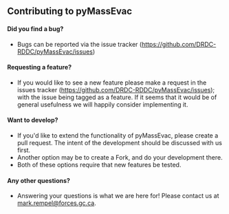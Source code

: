 ## Contributing to pyMassEvac

#### **Did you find a bug?**

* Bugs can be reported via the issue tracker (https://github.com/DRDC-RDDC/pyMassEvac/issues)

#### **Requesting a feature?**

* If you would like to see a new feature please make a request in the issues tracker 
(https://github.com/DRDC-RDDC/pyMassEvac/issues); with the issue being tagged as a feature. 
If it seems that it would be of general usefulness we will happily consider implementing it.

#### **Want to develop?**

* If you'd like to extend the functionality of pyMassEvac, please create a pull request. The intent of the development should be discussed with us first. 
* Another option may be to create a Fork, and do your development there.
* Both of these options require that new features be tested.

#### **Any other questions?**

* Answering your questions is what we are here for! Please contact us at mark.rempel@forces.gc.ca.


